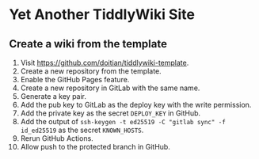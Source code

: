 # Yet Another TiddlyWiki Site

## Create a wiki from the template

1. Visit <https://github.com/doitian/tiddlywiki-template>.
2. Create a new repository from the template.
3. Enable the GitHub Pages feature.
4. Create a new repository in GitLab with the same name.
5. Generate a key pair.
6. Add the pub key to GitLab as the deploy key with the write permission.
7. Add the private key as the secret `DEPLOY_KEY` in GitHub.
8. Add the output of `ssh-keygen -t ed25519 -C "gitlab sync" -f id_ed25519` as the secret `KNOWN_HOSTS`.
9. Rerun GitHub Actions.
10. Allow push to the protected branch in GitHub.
